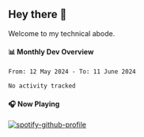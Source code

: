 ## Hey there 👋

Welcome to my technical abode.

#### 📊 Monthly Dev Overview
<!--START_SECTION:waka-->

```txt
From: 12 May 2024 - To: 11 June 2024

No activity tracked
```

<!--END_SECTION:waka-->

#### 🎧 Now Playing

[![spotify-github-profile](https://spotify-github-profile.vercel.app/api/view?uid=james2mid&cover_image=true&theme=natemoo-re)](https://open.spotify.com/user/james2mid?si=2b3baf2b09cb499e)
